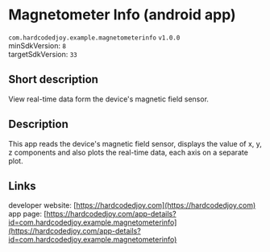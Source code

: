 # Magnetometer Info (android app)

<code>com.hardcodedjoy.example.magnetometerinfo</code> <code>v1.0.0</code><br/>
minSdkVersion: <code>8</code><br/>
targetSdkVersion: <code>33</code><br/>

## Short description

View real-time data form the device's magnetic field sensor.


## Description

This app reads the device's magnetic field sensor, displays the value of x, y, z components and also plots the real-time data, each axis on a separate plot.


## Links

developer website: [https://hardcodedjoy.com](https://hardcodedjoy.com)<br/>
app page: [https://hardcodedjoy.com/app-details?id=com.hardcodedjoy.example.magnetometerinfo](https://hardcodedjoy.com/app-details?id=com.hardcodedjoy.example.magnetometerinfo)<br/>
